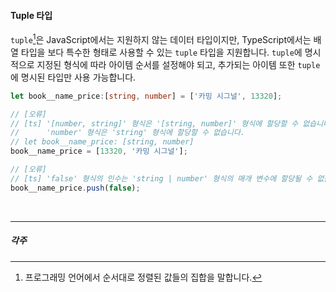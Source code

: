 #### Tuple 타입

`tuple`[^1]은 JavaScript에서는 지원하지 않는 데이터 타입이지만, TypeScript에서는 배열 타입을 보다 특수한 형태로 사용할 수 있는 `tuple` 타입을 지원합니다.
`tuple`에 명시적으로 지정된 형식에 따라 아이템 순서를 설정해야 되고, 추가되는 아이템 또한 `tuple`에 명시된 타입만 사용 가능합니다.

```ts
let book__name_price:[string, number] = ['카밍 시그널', 13320];

// [오류]
// [ts] '[number, string]' 형식은 '[string, number]' 형식에 할당할 수 없습니다.
//      'number' 형식은 'string' 형식에 할당할 수 없습니다.
// let book__name_price: [string, number]
book__name_price = [13320, '카밍 시그널'];

// [오류]
// [ts] 'false' 형식의 인수는 'string | number' 형식의 매개 변수에 할당될 수 없습니다.
book__name_price.push(false);
```

<br>

---

##### 각주

[^1]: 프로그래밍 언어에서 순서대로 정렬된 값들의 집합을 말합니다.


